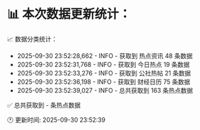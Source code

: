 📊 本次数据更新统计：
==========================

📈 数据分类统计：
- 2025-09-30 23:52:28,662 - INFO - 获取到 热点资讯 48 条数据
- 2025-09-30 23:52:31,768 - INFO - 获取到 今日热点 19 条数据
- 2025-09-30 23:52:33,276 - INFO - 获取到 公社热帖 21 条数据
- 2025-09-30 23:52:36,198 - INFO - 获取到 财经日历 75 条数据
- 2025-09-30 23:52:39,027 - INFO - 总共获取到 163 条热点数据

✅ 总共获取到 - 条热点数据

🕐 更新时间: 2025-09-30 23:52:39
